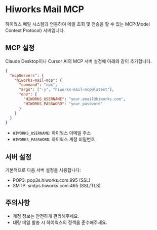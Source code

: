 # Hiworks Mail MCP

하이웍스 메일 시스템과 연동하여 메일 조회 및 전송을 할 수 있는 MCP(Model Context Protocol) 서버입니다.

## MCP 설정

Claude Desktop이나 Cursor AI의 MCP 서버 설정에 아래와 같이 추가합니다.

```json
{
  "mcpServers": {
    "hiworks-mail-mcp": {
      "command": "npx",
      "args": ["-y", "hiworks-mail-mcp@latest"],
      "env": {
        "HIWORKS_USERNAME": "your.email@hiworks.com",
        "HIWORKS_PASSWORD": "your_password"
      }
    }
  }
}
```

- `HIWORKS_USERNAME`: 하이웍스 이메일 주소
- `HIWORKS_PASSWORD`: 하이웍스 계정 비밀번호

## 서버 설정

기본적으로 다음 서버 설정을 사용합니다:

- POP3: pop3s.hiworks.com:995 (SSL)
- SMTP: smtps.hiworks.com:465 (SSL/TLS)

## 주의사항

- 계정 정보는 안전하게 관리해주세요.
- 대량 메일 발송 시 하이웍스의 정책을 준수해주세요.